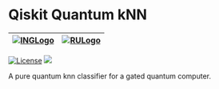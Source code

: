 # Qiskit Quantum kNN


 [![INGLogo](http://logok.org/wp-content/uploads/2014/11/ING_logo.png)](https://www.ing.nl/particulier/english/index.html)  | [![RULogo](https://www.ru.nl/publish/pages/954125/ru_en_1.jpg)]((https://www.ru.nl/)) 
:---:|:---:

[![License](https://img.shields.io/github/license/GroenteLepel/qiskit-quantum-knn)](https://opensource.org/licenses/Apache-2.0)
[![](https://img.shields.io/github/v/release/GroenteLepel/qiskit-quantum-knn)](https://github.com/GroenteLepel/qiskit-quantum-knn/releases/)

A pure quantum knn classifier for a gated quantum computer.
